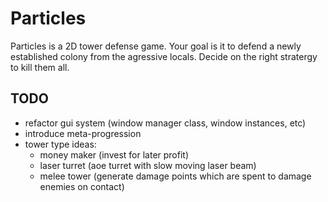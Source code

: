 # Particles
Particles is a 2D tower defense game. Your goal is it to defend a newly established colony from the agressive locals.
Decide on the right stratergy to kill them all.
## TODO
- refactor gui system (window manager class, window instances, etc)
- introduce meta-progression
- tower type ideas:
  - money maker (invest for later profit)
  - laser turret (aoe turret with slow moving laser beam)
  - melee tower (generate damage points which are spent to damage enemies on contact)
